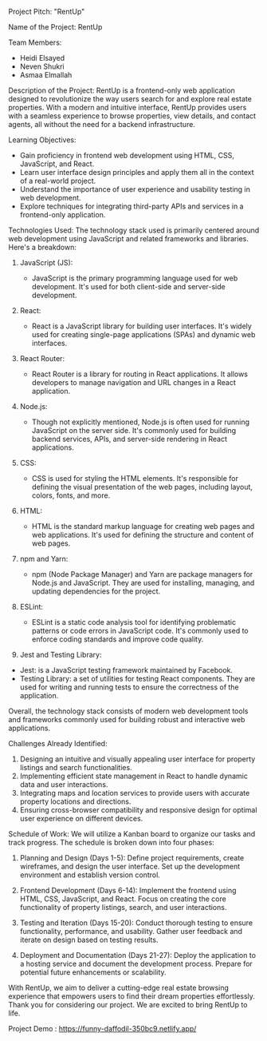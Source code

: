 Project Pitch: "RentUp"

Name of the Project: RentUp

Team Members:
- Heidi Elsayed
- Neven Shukri
- Asmaa Elmallah

Description of the Project:
RentUp is a frontend-only web application designed to revolutionize the way users search for and explore real estate properties. With a modern and intuitive interface, RentUp provides users with a seamless experience to browse properties, view details, and contact agents, all without the need for a backend infrastructure.

Learning Objectives:
- Gain proficiency in frontend web development using HTML, CSS, JavaScript, and React.
- Learn user interface design principles and apply them all in the context of a real-world project.
- Understand the importance of user experience and usability testing in web development.
- Explore techniques for integrating third-party APIs and services in a frontend-only application.




Technologies Used:
The technology stack used is primarily centered around web development using JavaScript and related frameworks and libraries. Here's a breakdown:

1. JavaScript (JS):
   - JavaScript is the primary programming language used for web development. It's used for both client-side and server-side development.
   
2. React:
   - React is a JavaScript library for building user interfaces. It's widely used for creating single-page applications (SPAs) and dynamic web interfaces.
   
3. React Router:
   - React Router is a library for routing in React applications. It allows developers to manage navigation and URL changes in a React application.
   
4. Node.js:
   - Though not explicitly mentioned, Node.js is often used for running JavaScript on the server side. It's commonly used for building backend services, APIs, and server-side rendering in React applications.
   
5. CSS:
   - CSS is used for styling the HTML elements. It's responsible for defining the visual presentation of the web pages, including layout, colors, fonts, and more.
   
6. HTML:
   - HTML is the standard markup language for creating web pages and web applications. It's used for defining the structure and content of web pages.



7. npm and Yarn:
   - npm (Node Package Manager) and Yarn are package managers for Node.js and JavaScript. They are used for installing, managing, and updating dependencies for the project.
   
8. ESLint:
   - ESLint is a static code analysis tool for identifying problematic patterns or code errors in JavaScript code. It's commonly used to enforce coding standards and improve code quality.
   
9. Jest and Testing Library:
  - Jest: is a JavaScript testing framework maintained by Facebook. 
- Testing Library: a set of utilities for testing React components. They are used for writing and running tests to ensure the correctness of the application.

Overall, the technology stack consists of modern web development tools and frameworks commonly used for building robust and interactive web applications.


Challenges Already Identified:
1. Designing an intuitive and visually appealing user interface for property listings and search functionalities.
2. Implementing efficient state management in React to handle dynamic data and user interactions.
3. Integrating maps and location services to provide users with accurate property locations and directions.
4. Ensuring cross-browser compatibility and responsive design for optimal user experience on different devices.



Schedule of Work:
We will utilize a Kanban board to organize our tasks and track progress. The schedule is broken down into four phases:

1. Planning and Design (Days 1-5): Define project requirements, create wireframes, and design the user interface. Set up the development environment and establish version control.

2. Frontend Development (Days 6-14): Implement the frontend using HTML, CSS, JavaScript, and React. Focus on creating the core functionality of property listings, search, and user interactions.


3. Testing and Iteration (Days 15-20): Conduct thorough testing to ensure functionality, performance, and usability. Gather user feedback and iterate on design based on testing results.

4. Deployment and Documentation (Days 21-27): Deploy the application to a hosting service and document the development process. Prepare for potential future enhancements or scalability.


With RentUp, we aim to deliver a cutting-edge real estate browsing experience that empowers users to find their dream properties effortlessly. Thank you for considering our project. We are excited to bring RentUp to life.

 

 Project Demo : https://funny-daffodil-350bc9.netlify.app/
